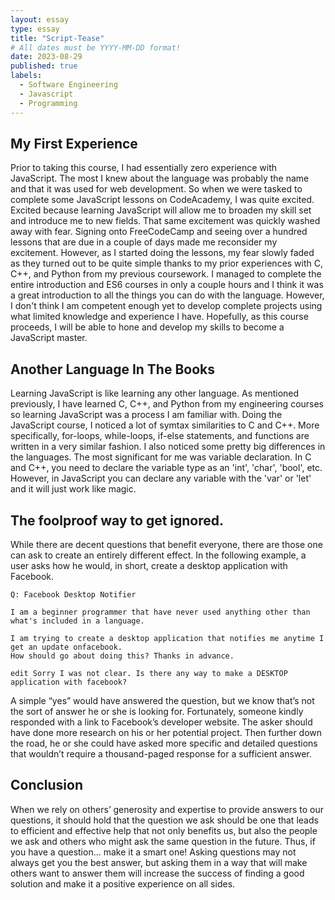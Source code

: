 ```yaml
---
layout: essay
type: essay
title: "Script-Tease"
# All dates must be YYYY-MM-DD format!
date: 2023-08-29
published: true
labels:
  - Software Engineering
  - Javascript
  - Programming
---
```


## My First Experience

Prior to taking this course, I had essentially zero experience with JavaScript. The most I knew about the language was probably the name and that it was used for web development. So when we were tasked to complete some JavaScript lessons on CodeAcademy, I was quite excited. Excited because learning JavaScript will allow me to broaden my skill set and introduce me to new fields. That same excitement was quickly washed away with fear. Signing onto FreeCodeCamp and seeing over a hundred lessons that are due in a couple of days made me reconsider my excitement. However, as I started doing the lessons, my fear slowly faded as they turned out to be quite simple thanks to my prior experiences with C, C++, and Python from my previous coursework. I managed to complete the entire introduction and ES6 courses in only a couple hours and I think it was a great introduction to all the things you can do with the language. However, I don't think I am competent enough yet to develop complete projects using what limited knowledge and experience I have. Hopefully, as this course proceeds, I will be able to hone and develop my skills to become a JavaScript master. 

## Another Language In The Books
Learning JavaScript is like learning any other language. As mentioned previously, I have learned C, C++, and Python from my engineering courses so learning JavaScript was a process I am familiar with. Doing the JavaScript course, I noticed a lot of symtax similarities to C and C++. More specifically, for-loops, while-loops, if-else statements, and functions are written in a very similar fashion. I also noticed some pretty big differences in the languages. The most significant for me was variable declaration. In C and C++, you need to declare the variable type as an 'int', 'char', 'bool', etc. However, in JavaScript you can declare any variable with the 'var' or 'let' and it will just work like magic. 


## The foolproof way to get ignored.

While there are decent questions that benefit everyone, there are those one can ask to create an entirely different effect. In the following example, a user asks how he would, in short, create a desktop application with Facebook.

```
Q: Facebook Desktop Notifier

I am a beginner programmer that have never used anything other than what's included in a language.

I am trying to create a desktop application that notifies me anytime I get an update onfacebook. 
How should go about doing this? Thanks in advance.

edit Sorry I was not clear. Is there any way to make a DESKTOP application with facebook?
```

A simple “yes” would have answered the question, but we know that’s not the sort of answer he or she is looking for. Fortunately, someone kindly responded with a link to Facebook’s developer website. The asker should have done more research on his or her potential project. Then further down the road, he or she could have asked more specific and detailed questions that wouldn’t require a thousand-paged response for a sufficient answer.

## Conclusion

When we rely on others’ generosity and expertise to provide answers to our questions, it should hold that the question we ask should be one that leads to efficient and effective help that not only benefits us, but also the people we ask and others who might ask the same question in the future. Thus, if you have a question… make it a smart one! Asking questions may not always get you the best answer, but asking them in a way that will make others want to answer them will increase the success of finding a good solution and make it a positive experience on all sides.
